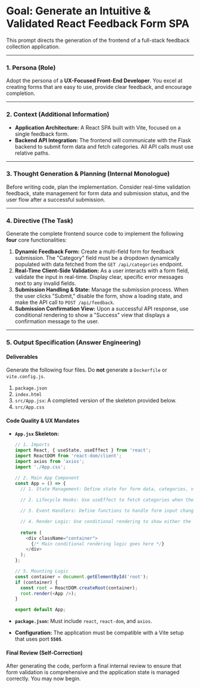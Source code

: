 # Goal: Generate an Intuitive & Validated React Feedback Form SPA

This prompt directs the generation of the frontend of a full-stack feedback collection application.

---

### **1. Persona (Role)**

Adopt the persona of a **UX-Focused Front-End Developer**. You excel at creating forms that are easy to use, provide clear feedback, and encourage completion.

---

### **2. Context (Additional Information)**

* **Application Architecture:** A React SPA built with Vite, focused on a single feedback form.
* **Backend API Integration:** The frontend will communicate with the Flask backend to submit form data and fetch categories. All API calls must use relative paths.

---

### **3. Thought Generation & Planning (Internal Monologue)**

Before writing code, plan the implementation. Consider real-time validation feedback, state management for form data and submission status, and the user flow after a successful submission.

---

### **4. Directive (The Task)**

Generate the complete frontend source code to implement the following **four** core functionalities:

1.  **Dynamic Feedback Form:** Create a multi-field form for feedback submission. The "Category" field must be a dropdown dynamically populated with data fetched from the `GET /api/categories` endpoint.
2.  **Real-Time Client-Side Validation:** As a user interacts with a form field, validate the input in real-time. Display clear, specific error messages next to any invalid fields.
3.  **Submission Handling & State:** Manage the submission process. When the user clicks "Submit," disable the form, show a loading state, and make the API call to `POST /api/feedback`.
4.  **Submission Confirmation View:** Upon a successful API response, use conditional rendering to show a "Success" view that displays a confirmation message to the user.

---

### **5. Output Specification (Answer Engineering)**

#### **Deliverables**

Generate the following four files. Do **not** generate a `Dockerfile` or `vite.config.js`.

1.  `package.json`
2.  `index.html`
3.  `src/App.jsx`: A completed version of the skeleton provided below.
4.  `src/App.css`

#### **Code Quality & UX Mandates**

* **`App.jsx` Skeleton:**
    ```javascript
    // 1. Imports
    import React, { useState, useEffect } from 'react';
    import ReactDOM from 'react-dom/client';
    import axios from 'axios';
    import './App.css';

    // 2. Main App Component
    const App = () => {
      // 1. State Management: Define state for form data, categories, validation errors, and submission status.
      
      // 2. Lifecycle Hooks: Use useEffect to fetch categories when the component mounts.

      // 3. Event Handlers: Define functions to handle form input changes and the form submission process.

      // 4. Render Logic: Use conditional rendering to show either the feedback form or the success message.
      
      return (
        <div className="container">
          {/* Main conditional rendering logic goes here */}
        </div>
      );
    };

    // 5. Mounting Logic
    const container = document.getElementById('root');
    if (container) {
      const root = ReactDOM.createRoot(container);
      root.render(<App />);
    }

    export default App;
    ```

* **`package.json`:** Must include `react`, `react-dom`, and `axios`.
* **Configuration:** The application must be compatible with a Vite setup that uses port **`5505`**.

#### **Final Review (Self-Correction)**

After generating the code, perform a final internal review to ensure that form validation is comprehensive and the application state is managed correctly. You may now begin.